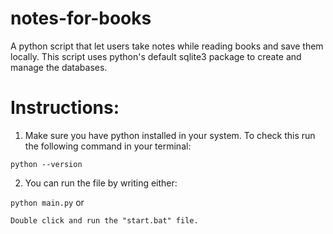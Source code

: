 # notes-for-books
 A python script that let users take notes while reading books and save them locally.
 This script uses python's default sqlite3 package to create and manage the databases.

<h1>Instructions:</h1>

1. Make sure you have python installed in your system.
To check this run the following command in your terminal:<br/>

```python --version```

2. You can run the file by writing either:<br/>

```python main.py``` or

```Double click and run the "start.bat" file.```
